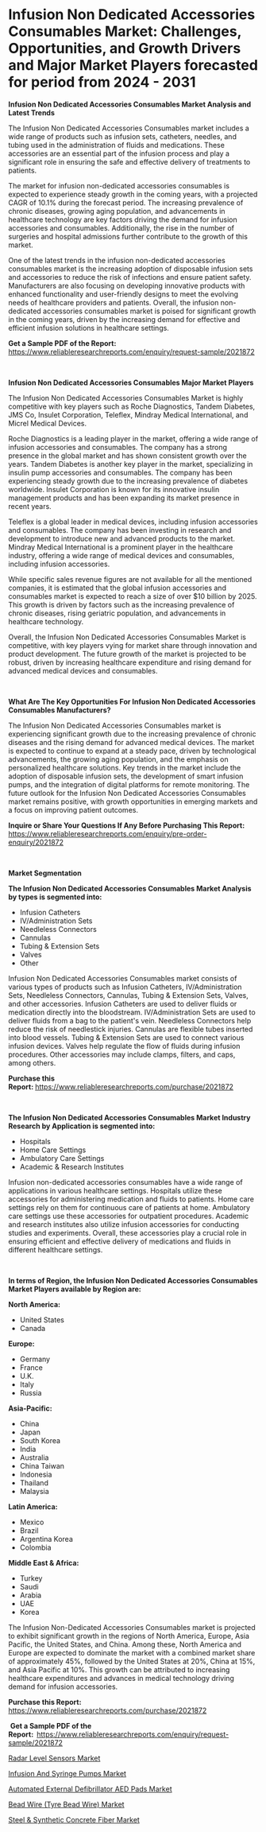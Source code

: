 <p><h1>Infusion Non Dedicated Accessories Consumables Market: Challenges, Opportunities, and Growth Drivers and Major Market Players forecasted for period from 2024 - 2031</h1></p><p><strong>Infusion Non Dedicated Accessories Consumables Market Analysis and Latest Trends</strong></p>
<p><p>The Infusion Non Dedicated Accessories Consumables market includes a wide range of products such as infusion sets, catheters, needles, and tubing used in the administration of fluids and medications. These accessories are an essential part of the infusion process and play a significant role in ensuring the safe and effective delivery of treatments to patients.</p><p>The market for infusion non-dedicated accessories consumables is expected to experience steady growth in the coming years, with a projected CAGR of 10.1% during the forecast period. The increasing prevalence of chronic diseases, growing aging population, and advancements in healthcare technology are key factors driving the demand for infusion accessories and consumables. Additionally, the rise in the number of surgeries and hospital admissions further contribute to the growth of this market.</p><p>One of the latest trends in the infusion non-dedicated accessories consumables market is the increasing adoption of disposable infusion sets and accessories to reduce the risk of infections and ensure patient safety. Manufacturers are also focusing on developing innovative products with enhanced functionality and user-friendly designs to meet the evolving needs of healthcare providers and patients. Overall, the infusion non-dedicated accessories consumables market is poised for significant growth in the coming years, driven by the increasing demand for effective and efficient infusion solutions in healthcare settings.</p></p>
<p><strong>Get a Sample PDF of the Report:&nbsp;</strong> <a href="https://www.reliableresearchreports.com/enquiry/request-sample/2021872">https://www.reliableresearchreports.com/enquiry/request-sample/2021872</a></p>
<p>&nbsp;</p>
<p><strong>Infusion Non Dedicated Accessories Consumables Major Market Players</strong></p>
<p><p>The Infusion Non Dedicated Accessories Consumables Market is highly competitive with key players such as Roche Diagnostics, Tandem Diabetes, JMS Co, Insulet Corporation, Teleflex, Mindray Medical International, and Micrel Medical Devices.</p><p>Roche Diagnostics is a leading player in the market, offering a wide range of infusion accessories and consumables. The company has a strong presence in the global market and has shown consistent growth over the years. Tandem Diabetes is another key player in the market, specializing in insulin pump accessories and consumables. The company has been experiencing steady growth due to the increasing prevalence of diabetes worldwide. Insulet Corporation is known for its innovative insulin management products and has been expanding its market presence in recent years.</p><p>Teleflex is a global leader in medical devices, including infusion accessories and consumables. The company has been investing in research and development to introduce new and advanced products to the market. Mindray Medical International is a prominent player in the healthcare industry, offering a wide range of medical devices and consumables, including infusion accessories.</p><p>While specific sales revenue figures are not available for all the mentioned companies, it is estimated that the global infusion accessories and consumables market is expected to reach a size of over $10 billion by 2025. This growth is driven by factors such as the increasing prevalence of chronic diseases, rising geriatric population, and advancements in healthcare technology.</p><p>Overall, the Infusion Non Dedicated Accessories Consumables Market is competitive, with key players vying for market share through innovation and product development. The future growth of the market is projected to be robust, driven by increasing healthcare expenditure and rising demand for advanced medical devices and consumables.</p></p>
<p>&nbsp;</p>
<p><strong>What Are The Key Opportunities For Infusion Non Dedicated Accessories Consumables Manufacturers?</strong></p>
<p><p>The Infusion Non Dedicated Accessories Consumables market is experiencing significant growth due to the increasing prevalence of chronic diseases and the rising demand for advanced medical devices. The market is expected to continue to expand at a steady pace, driven by technological advancements, the growing aging population, and the emphasis on personalized healthcare solutions. Key trends in the market include the adoption of disposable infusion sets, the development of smart infusion pumps, and the integration of digital platforms for remote monitoring. The future outlook for the Infusion Non Dedicated Accessories Consumables market remains positive, with growth opportunities in emerging markets and a focus on improving patient outcomes.</p></p>
<p><strong>Inquire or Share Your Questions If Any Before Purchasing This Report:</strong> <a href="https://www.reliableresearchreports.com/enquiry/pre-order-enquiry/2021872">https://www.reliableresearchreports.com/enquiry/pre-order-enquiry/2021872</a></p>
<p>&nbsp;</p>
<p><strong>Market Segmentation</strong></p>
<p><strong>The Infusion Non Dedicated Accessories Consumables Market Analysis by types is segmented into:</strong></p>
<p><ul><li>Infusion Catheters</li><li>IV/Administration Sets</li><li>Needleless Connectors</li><li>Cannulas</li><li>Tubing & Extension Sets</li><li>Valves</li><li>Other</li></ul></p>
<p><p>Infusion Non Dedicated Accessories Consumables market consists of various types of products such as Infusion Catheters, IV/Administration Sets, Needleless Connectors, Cannulas, Tubing & Extension Sets, Valves, and other accessories. Infusion Catheters are used to deliver fluids or medication directly into the bloodstream. IV/Administration Sets are used to deliver fluids from a bag to the patient's vein. Needleless Connectors help reduce the risk of needlestick injuries. Cannulas are flexible tubes inserted into blood vessels. Tubing & Extension Sets are used to connect various infusion devices. Valves help regulate the flow of fluids during infusion procedures. Other accessories may include clamps, filters, and caps, among others.</p></p>
<p><strong>Purchase this Report:&nbsp;</strong><a href="https://www.reliableresearchreports.com/purchase/2021872">https://www.reliableresearchreports.com/purchase/2021872</a></p>
<p>&nbsp;</p>
<p><strong>The Infusion Non Dedicated Accessories Consumables Market Industry Research by Application is segmented into:</strong></p>
<p><ul><li>Hospitals</li><li>Home Care Settings</li><li>Ambulatory Care Settings</li><li>Academic & Research Institutes</li></ul></p>
<p><p>Infusion non-dedicated accessories consumables have a wide range of applications in various healthcare settings. Hospitals utilize these accessories for administering medication and fluids to patients. Home care settings rely on them for continuous care of patients at home. Ambulatory care settings use these accessories for outpatient procedures. Academic and research institutes also utilize infusion accessories for conducting studies and experiments. Overall, these accessories play a crucial role in ensuring efficient and effective delivery of medications and fluids in different healthcare settings.</p></p>
<p>&nbsp;</p>
<p><strong>In terms of Region, the Infusion Non Dedicated Accessories Consumables Market Players available by Region are:</strong></p>
<p>
    <p> <strong> North America: </strong>
        <ul>
            <li>United States</li>
            <li>Canada</li>
        </ul>
        </p> 
    <p> <strong> Europe: </strong>
        <ul>
            <li>Germany</li>
            <li>France</li>
            <li>U.K.</li>
            <li>Italy</li>
            <li>Russia</li>
        </ul>
        </p> 
    <p> <strong> Asia-Pacific: </strong>
        <ul>
            <li>China</li>
            <li>Japan</li>
            <li>South Korea</li>
            <li>India</li>
            <li>Australia</li>
            <li>China Taiwan</li>
            <li>Indonesia</li>
            <li>Thailand</li>
            <li>Malaysia</li>
        </ul>
        </p> 
    <p> <strong> Latin America: </strong>
        <ul>
            <li>Mexico</li>
            <li>Brazil</li>
            <li>Argentina Korea</li>
            <li>Colombia</li>
        </ul>
        </p> 
    <p> <strong> Middle East & Africa: </strong>
        <ul>
            <li>Turkey</li>
            <li>Saudi</li>
            <li>Arabia</li>
            <li>UAE</li>
            <li>Korea</li>
        </ul>
    </p>
    </p>
<p><p>The Infusion Non-Dedicated Accessories Consumables market is projected to exhibit significant growth in the regions of North America, Europe, Asia Pacific, the United States, and China. Among these, North America and Europe are expected to dominate the market with a combined market share of approximately 45%, followed by the United States at 20%, China at 15%, and Asia Pacific at 10%. This growth can be attributed to increasing healthcare expenditures and advances in medical technology driving demand for infusion accessories.</p></p>
<p><strong>Purchase this Report: </strong><a href="https://www.reliableresearchreports.com/purchase/2021872">https://www.reliableresearchreports.com/purchase/2021872</a></p>
<p>&nbsp;<strong>Get a Sample PDF of the Report:&nbsp;&nbsp;</strong><a href="https://www.reliableresearchreports.com/enquiry/request-sample/2021872">https://www.reliableresearchreports.com/enquiry/request-sample/2021872</a></p>
<p><strong></strong></p>
<p><p><a href="https://view.publitas.com/reportprime-1/radar-level-sensors-market-size-growth-outlook-from-2024-to-2031-projecting-at-markets-trends-analysis-by-application-regional-outlook-and-revenue/">Radar Level Sensors Market</a></p><p><a href="https://github.com/nathandecarvalho/Market-Research-Report-List-2/blob/main/infusion-and-syringe-pumps-market.md">Infusion And Syringe Pumps Market</a></p><p><a href="https://github.com/julyju69/Market-Research-Report-List-2/blob/main/automated-external-defibrillator-aed-pads-market.md">Automated External Defibrillator AED Pads Market</a></p><p><a href="https://cautious-neon-760.notion.site/Bead-Wire-Tyre-Bead-Wire-Market-Size-and-Growth-Market-Segmentation-Regional-and-Country-Breakdo-ddb12509ec9444a0aff3e70bf1155e24">Bead Wire (Tyre Bead Wire) Market</a></p><p><a href="https://spotless-saver-8fd.notion.site/Steel-Synthetic-Concrete-Fiber-Market-Size-Growth-and-Forecast-from-2024-2031-9d98ef18046442e180a56a7fec093ffe">Steel & Synthetic Concrete Fiber Market</a></p></p>